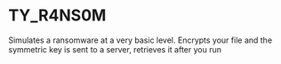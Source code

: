 # TY_R4NS0M
Simulates a ransomware at a very basic level. Encrypts your file and the symmetric key is sent to a server, retrieves it after you run
